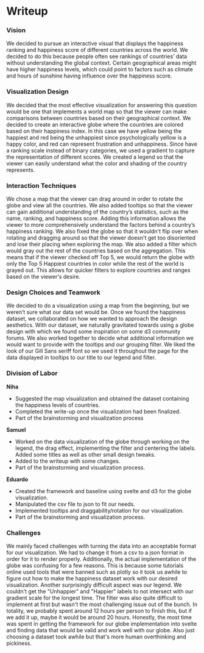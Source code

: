 # Writeup

### Vision
We decided to pursue an interactive visual that displays the happiness ranking and happiness score of different countries across the world.
We decided to do this because people often see rankings of countries’ data without understanding the global context. 
Certain geographical areas might have higher happiness levels, which could point to factors such as climate and hours of sunshine having influence over the happiness score.


### Visualization Design
We decided that the most effective visualization for answering this question would be one that implements a world map so that the viewer can make comparisons between countries based on their geographical context. We decided to create an interactive globe where the countries are colored based on their happiness index. In this case we have yellow being the happiest and red being the unhappiest since psychologically yellow is a happy color, and red can represent frustration and unhappiness. Since have a ranking scale instead of binary categories, we used a gradient to capture the representation of different scores. We created a legend so that the viewer can easily understand what the color and shading of the country represents. 

### Interaction Techniques
We chose a map that the viewer can drag around in order to rotate the globe and view all the countries. We also added tooltips so that the viewer can gain additional understanding of the country’s statistics, such as the name, ranking, and happiness score. Adding this information allows the viewer to more comprehensively understand the factors behind a country’s happiness ranking. We also fixed the globe so that it wouldn't flip over when rotating and dragging around so that the viewer doesn't get too disoriented and lose their placing when exploring the map. We also added a filter which would gray out the rest of the countries based on the aggregation. This means that if the viewer checked off Top 5, we would return the globe with only the Top 5 Happiest countries in color while the rest of the world is grayed out. This allows for quicker filters to explore countries and ranges based on the viewer's desire. 

### Design Choices and Teamwork
We decided to do a visualization using a map from the beginning, but we weren’t sure what our data set would be. Once we found the happiness dataset, we collaborated on how we wanted to approach the design aesthetics. With our dataset, we naturally gravitated towards using a globe design with which we found some inspiration on some d3 community forums. We also worked together to decide what additional information we would want to provide with the tooltips and our grouping filter. We liked the look of our Gill Sans seriff font so we used it throughout the page for the data displayed in tooltips to our title to our legend and filter.

### Division of Labor
**Niha**
- Suggested the map visualization and obtained the dataset containing the happiness levels of countries.
- Completed the write-up once the visualization had been finalized.
- Part of the brainstorming and visualization process

**Samuel**
- Worked on the data visualization of the globe through working on the legend, the drag effect, implementing the filter and centering the labels. Added some titles as well as other small design tweaks.
- Added to the writeup with some changes.
- Part of the brainstorming and visualization process.

**Eduardo**
- Created the framework and baseline using svelte and d3 for the globe visualization.
- Manipulated the csv file to json to fit our needs.
- Implemented tooltips and draggability/rotation for our visualization.
- Part of the brainstorming and visualization process.

### Challenges
We mainly faced challenges with turning the data into an acceptable format for our visualization. We had to change it from a csv to a json format in order for it to render properly. Additionally, the actual implementation of the globe was confusing for a few reasons. This is because some tutorials online used tools that were banned such as plotly so it took us awhile to figure out how to make the happiness dataset work with our desired visualization. Another surprisingly difficult aspect was our legend. We couldn't get the "Unhappier" and "Happier" labels to not intersect with our gradient scale for the longest time. The filter was also quite difficult to implement at first but wasn't the most challenging issue out of the bunch. In totality, we probably spent around 12 hours per person to finish this, but if we add it up, maybe it would be around 20 hours. Honestly, the most time was spent in getting the framework for our globe implementation into svelte and finding data that would be valid and work well with our globe. Also just choosing a dataset took awhile but that's more human overthinking and pickiness.
